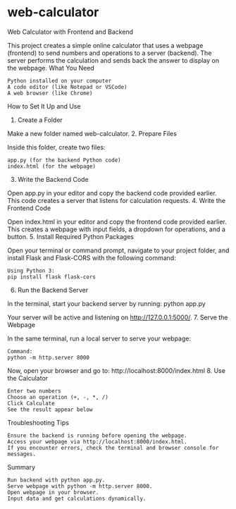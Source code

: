 # web-calculator

Web Calculator with Frontend and Backend

This project creates a simple online calculator that uses a webpage (frontend) to send numbers and operations to a server (backend). The server performs the calculation and sends back the answer to display on the webpage.
What You Need

    Python installed on your computer
    A code editor (like Notepad or VSCode)
    A web browser (like Chrome)

How to Set It Up and Use
1. Create a Folder

Make a new folder named web-calculator.
2. Prepare Files

Inside this folder, create two files:

    app.py (for the backend Python code)
    index.html (for the webpage)

3. Write the Backend Code

Open app.py in your editor and copy the backend code provided earlier. This code creates a server that listens for calculation requests.
4. Write the Frontend Code

Open index.html in your editor and copy the frontend code provided earlier. This creates a webpage with input fields, a dropdown for operations, and a button.
5. Install Required Python Packages

Open your terminal or command prompt, navigate to your project folder, and install Flask and Flask-CORS with the following command:

    Using Python 3:
    pip install flask flask-cors

6. Run the Backend Server

In the terminal, start your backend server by running:
python app.py

Your server will be active and listening on http://127.0.0.1:5000/.
7. Serve the Webpage

In the same terminal, run a local server to serve your webpage:

    Command:
    python -m http.server 8000

Now, open your browser and go to:
http://localhost:8000/index.html
8. Use the Calculator

    Enter two numbers
    Choose an operation (+, -, *, /)
    Click Calculate
    See the result appear below

Troubleshooting Tips

    Ensure the backend is running before opening the webpage.
    Access your webpage via http://localhost:8000/index.html.
    If you encounter errors, check the terminal and browser console for messages.

Summary

    Run backend with python app.py.
    Serve webpage with python -m http.server 8000.
    Open webpage in your browser.
    Input data and get calculations dynamically.

